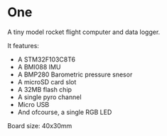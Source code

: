 # One
 A tiny model rocket flight computer and data logger.
 
 It features:
 - A STM32F103C8T6
 - A BMI088 IMU
 - A BMP280 Barometric pressure snesor
 - A microSD card slot
 - A 32MB flash chip
 - A single pyro channel 
 - Micro USB
 - And ofcourse, a single RGB LED

Board size:
40x30mm

